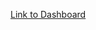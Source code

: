 [Link to Dashboard](https://app.powerbi.com/view?r=eyJrIjoiZjk5Y2Q0YWItODMzMi00N2MzLWI2MDktOWFmY2FjYTFhYTdlIiwidCI6IjEwMWRhNTg3LTE4NDMtNGY1Mi04YjhhLTE3YjA2OWM2NmQzMyIsImMiOjJ9&pageName=ReportSection)